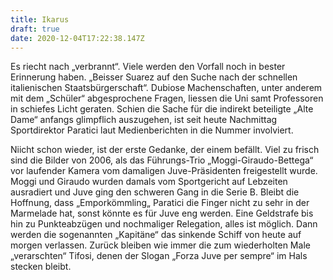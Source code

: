 ```yaml
---
title: Ikarus
draft: true
date: 2020-12-04T17:22:38.147Z
---
```

Es riecht nach „verbrannt“. Viele werden den Vorfall noch in bester Erinnerung haben. „Beisser Suarez auf den Suche nach der schnellen italienischen Staatsbürgerschaft“. Dubiose Machenschaften, unter anderem mit dem „Schüler“ abgesprochene Fragen, liessen die Uni samt Professoren in schiefes Licht geraten. Schien die Sache für die indirekt beteiligte „Alte Dame“ anfangs glimpflich auszugehen, ist seit heute Nachmittag Sportdirektor Paratici laut Medienberichten in die Nummer involviert.

Niicht schon wieder, ist der erste Gedanke, der einem befällt. Viel zu frisch sind die Bilder von 2006, als das Führungs-Trio „Moggi-Giraudo-Bettega“ vor laufender Kamera vom damaligen Juve-Präsidenten freigestellt wurde. Moggi und Giraudo wurden damals vom Sportgericht auf Lebzeiten ausradiert und Juve ging den schweren Gang in die Serie B. Bleibt die Hoffnung, dass „Emporkömmling„ Paratici die Finger nicht zu sehr in der Marmelade hat, sonst könnte es für Juve eng werden. Eine Geldstrafe bis hin zu Punkteabzügen und nochmaliger Relegation, alles ist möglich. Dann werden die sogenannten „Kapitäne“ das sinkende Schiff von heute auf morgen verlassen. Zurück bleiben wie immer die zum wiederholten Male „verarschten“ Tifosi, denen der Slogan „Forza Juve per sempre“ im Hals stecken bleibt.